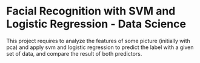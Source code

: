 # Facial Recognition with SVM and Logistic Regression - Data Science
This project requires to analyze the features of some picture (initially with pca) and apply svm and logistic regression to predict the
label with a given set of data, and compare the result of both predictors.
